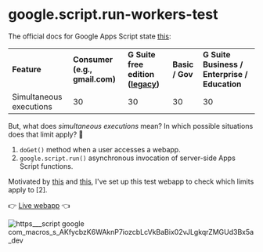 # google.script.run-workers-test

The official docs for Google Apps Script state [this](https://developers.google.com/apps-script/guides/services/quotas):

<table><tbody><tr><td><strong>Feature</strong></td><td><strong>Consumer (e.g., gmail.com)</strong></td><td><strong>G Suite free edition (</strong><a href="https://support.google.com/a/answer/2855120"><strong>legacy</strong></a><strong>)</strong></td><td><strong>Basic / Gov</strong></td><td><strong>G Suite Business / Enterprise / Education</strong></td></tr><tr><td>Simultaneous executions</td><td>30</td><td>30</td><td>30</td><td>30</td></tr></tbody></table>

But, what does _simultaneous executions_ mean? In which possible situations does that limit apply? 🤔

1.  `doGet()` method when a user accesses a webapp.
2.  `google.script.run()` asynchronous invocation of server-side Apps Script functions.

Motivated by [this](https://twitter.com/LifeOfSpy/status/1326510264020328449) and [this](https://groups.google.com/g/google-apps-script-community/c/qUUGk6G1AnA/m/iKH8KBTiAgAJ), I've set up this test webapp to check which limits apply to \[2\].

👉 [Live webapp](https://script.google.com/macros/s/AKfycbwktjIP4QQByrM81S_9PL-xYHYGEVua7CdOem9ax2VWQYEzQzng/exec) 👈

![https___script google com_macros_s_AKfycbzK6WAknP7iozcbLcVkBaBix02vJLgkqrZMGUd3Bx5a_dev](https://user-images.githubusercontent.com/12829262/99184137-3f1aa380-2741-11eb-831d-5891986eea46.gif)
